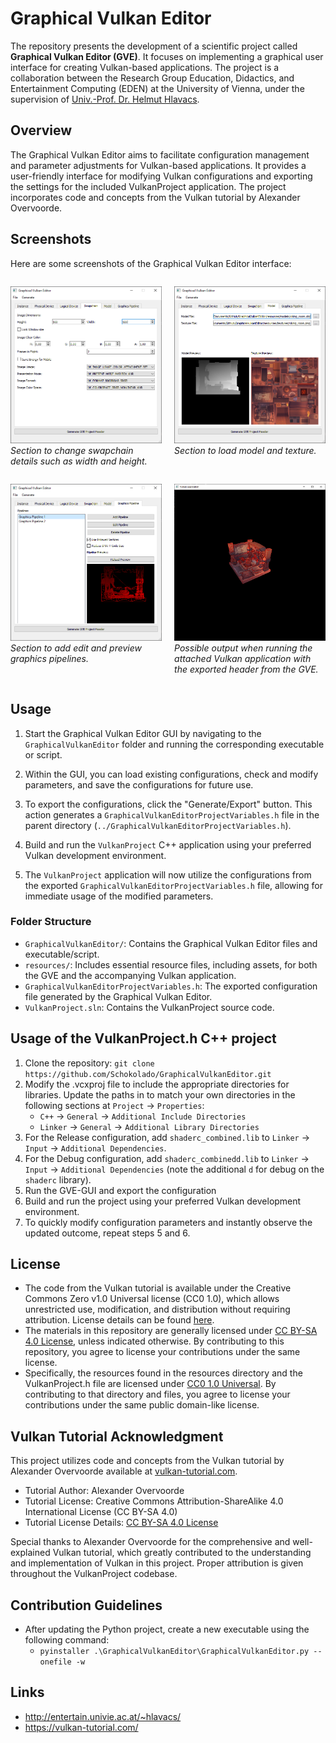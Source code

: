 # Graphical Vulkan Editor

The repository presents the development of a scientific project called **Graphical Vulkan Editor (GVE)**. It focuses on implementing a graphical user interface for creating Vulkan-based applications. The project is a collaboration between the Research Group Education, Didactics, and Entertainment Computing (EDEN) at the University of Vienna, under the supervision of [Univ.-Prof. Dr. Helmut Hlavacs](http://entertain.univie.ac.at/~hlavacs/).

## Overview

The Graphical Vulkan Editor aims to facilitate configuration management and parameter adjustments for Vulkan-based applications. It provides a user-friendly interface for modifying Vulkan configurations and exporting the settings for the included VulkanProject application. The project incorporates code and concepts from the Vulkan tutorial by Alexander Overvoorde.

## Screenshots

Here are some screenshots of the Graphical Vulkan Editor interface:

<div style="display: flex; flex-wrap: wrap; justify-content: space-between;">

<div style="flex-basis: 48%;">

![Screenshot 1](GraphicalVulkanEditor/screenshots/gve_swapchain.png)
*Section to change swapchain details such as width and height.*

</div>

<div style="flex-basis: 48%;">

![Screenshot 2](GraphicalVulkanEditor/screenshots/gve_model_texture.png)
*Section to load model and texture.*

</div>

<div style="flex-basis: 48%;">

![Screenshot 3](GraphicalVulkanEditor/screenshots/gve_pipelines.png)
*Section to add edit and preview graphics pipelines.*

</div>

<div style="flex-basis: 48%;">

![Screenshot 4](GraphicalVulkanEditor/screenshots/gve_running_application.png)
*Possible output when running the attached Vulkan application with the exported header from the GVE.*

</div>

</div>

## Usage

1. Start the Graphical Vulkan Editor GUI by navigating to the `GraphicalVulkanEditor` folder and running the corresponding executable or script.

2. Within the GUI, you can load existing configurations, check and modify parameters, and save the configurations for future use.

3. To export the configurations, click the "Generate/Export" button. This action generates a `GraphicalVulkanEditorProjectVariables.h` file in the parent directory (`../GraphicalVulkanEditorProjectVariables.h`).

4. Build and run the `VulkanProject` C++ application using your preferred Vulkan development environment.

5. The `VulkanProject` application will now utilize the configurations from the exported `GraphicalVulkanEditorProjectVariables.h` file, allowing for immediate usage of the modified parameters.

### Folder Structure

- `GraphicalVulkanEditor/`: Contains the Graphical Vulkan Editor files and executable/script.
- `resources/`: Includes essential resource files, including assets, for both the GVE and the accompanying Vulkan application.
- `GraphicalVulkanEditorProjectVariables.h`: The exported configuration file generated by the Graphical Vulkan Editor.
- `VulkanProject.sln`: Contains the VulkanProject source code.

## Usage of the VulkanProject.h C++ project

1. Clone the repository: `git clone https://github.com/Schokolado/GraphicalVulkanEditor.git`
2. Modify the .vcxproj file to include the appropriate directories for libraries. Update the paths in to match your own directories in the following sections at `Project` -> `Properties`:
   * `C++` -> `General` -> `Additional Include Directories`
   * `Linker` -> `General` -> `Additional Library Directories`
3. For the Release configuration, add `shaderc_combined.lib` to `Linker` -> `Input` -> `Additional Dependencies`.
4. For the Debug configuration, add `shaderc_combinedd.lib` to `Linker` -> `Input` -> `Additional Dependencies` (note the additional `d` for debug on the `shaderc` library). 
5. Run the GVE-GUI and export the configuration
6. Build and run the project using your preferred Vulkan development environment.
7. To quickly modify configuration parameters and instantly observe the updated outcome, repeat steps 5 and 6.

## License

- The code from the Vulkan tutorial is available under the Creative Commons Zero v1.0 Universal license (CC0 1.0), which allows unrestricted use, modification, and distribution without requiring attribution. License details can be found [here](https://creativecommons.org/publicdomain/zero/1.0/).
- The materials in this repository are generally licensed under [CC BY-SA 4.0 License](https://creativecommons.org/licenses/by-sa/4.0/), unless indicated otherwise. By contributing to this repository, you agree to license your contributions under the same license.
- Specifically, the resources found in the resources directory and the VulkanProject.h file are licensed under [CC0 1.0 Universal](https://creativecommons.org/publicdomain/zero/1.0/). By contributing to that directory and files, you agree to license your contributions under the same public domain-like license.

## Vulkan Tutorial Acknowledgment

This project utilizes code and concepts from the Vulkan tutorial by Alexander Overvoorde available at [vulkan-tutorial.com](https://vulkan-tutorial.com/).

- Tutorial Author: Alexander Overvoorde
- Tutorial License: Creative Commons Attribution-ShareAlike 4.0 International License (CC BY-SA 4.0)
- Tutorial License Details: [CC BY-SA 4.0 License](https://creativecommons.org/licenses/by-sa/4.0/)

Special thanks to Alexander Overvoorde for the comprehensive and well-explained Vulkan tutorial, which greatly contributed to the understanding and implementation of Vulkan in this project. Proper attribution is given throughout the VulkanProject codebase.

## Contribution Guidelines
- After updating the Python project, create a new executable using the following command:
  - `pyinstaller .\GraphicalVulkanEditor\GraphicalVulkanEditor.py --onefile -w`

## Links
- http://entertain.univie.ac.at/~hlavacs/
- https://vulkan-tutorial.com/


